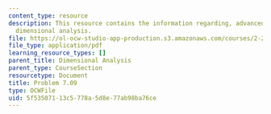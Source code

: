 ```yaml
---
content_type: resource
description: This resource contains the information regarding, advanced fluid mechanics,
  dimensional analysis.
file: https://ol-ocw-studio-app-production.s3.amazonaws.com/courses/2-25-advanced-fluid-mechanics-fall-2013/5f53507113c5778a5d8e77ab98ba76ce_MIT2_25F13_Shapi7.09_Prob.pdf
file_type: application/pdf
learning_resource_types: []
parent_title: Dimensional Analysis
parent_type: CourseSection
resourcetype: Document
title: Problem 7.09
type: OCWFile
uid: 5f535071-13c5-778a-5d8e-77ab98ba76ce
---
```

